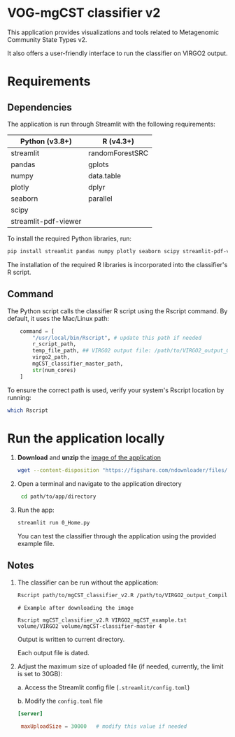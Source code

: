# VOG-mgCST classifier v2

This application provides visualizations and tools related to Metagenomic Community State Types v2. 

It also offers a user-friendly interface to run the classifier on VIRGO2 output.

# Requirements

## Dependencies
The application is run through Streamlit with the following requirements:

<div align="center">

| Python (v3.8+)         | R (v4.3+)          |
|------------------------|--------------------|
| streamlit              | randomForestSRC    |
| pandas                 | gplots             |
| numpy                  | data.table         |
| plotly                 | dplyr              |
| seaborn                | parallel           |
| scipy                  |                    |
| streamlit-pdf-viewer   |                    |

</div>

To install the required Python libraries, run:
```bash
pip install streamlit pandas numpy plotly seaborn scipy streamlit-pdf-viewer
```

The installation of the required R libraries is incorporated into the classifier's R script.


## Command

The Python script calls the classifier R script using the Rscript command. By default, it uses the Mac/Linux path:

```python
    command = [
        "/usr/local/bin/Rscript", # update this path if needed
        r_script_path,
        temp_file_path, ## VIRGO2 output file: /path/to/VIRGO2_output_Compiled.summary.NR.txt
        virgo2_path,
        mgCST_classifier_master_path,
        str(num_cores)
    ]
```

To ensure the correct path is used, verify your system's Rscript location by running:

```bash
which Rscript
```

# Run the application locally

1. **Download** and **unzip** the [image of the application](https://figshare.com/ndownloader/files/53331026)

   ```bash
   wget --content-disposition "https://figshare.com/ndownloader/files/53331026"
   ```
   
3. Open a terminal and navigate to the application directory
   ```bash
    cd path/to/app/directory
    ```

4. Run the app:
    ```bash
    streamlit run 0_Home.py
    ```

    You can test the classifier through the application using the provided example file.
   
## Notes

1. The classifier can be run without the application:
   
   ```bash
   Rscript path/to/mgCST_classifier_v2.R /path/to/VIRGO2_output_Compiled.summary.NR.txt path/to/VIRGO2 path/to/mgCST-classifier-master n_cores
   ```
   ```
   # Example after downloading the image
   
   Rscript mgCST_classifier_v2.R VIRGO2_mgCST_example.txt volume/VIRGO2 volume/mgCST-classifier-master 4
   ```
   Output is written to current directory.

   Each output file is dated.

3. Adjust the maximum size of uploaded file (if needed, currently, the limit is set to 30GB):

   a. Access the Streamlit config file (```.streamlit/config.toml```)

   b. Modify the ```config.toml``` file
   ```toml
   [server]

    maxUploadSize = 30000   # modify this value if needed
   ```
